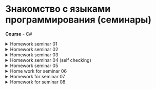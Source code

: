 #  Знакомство с языками программирования (семинары)
**Course** - C#

<details>
  <summary>Homework seminar 01 </summary>
  
* Задача №2 - [S01_3956_HW001](./S01_3596_HW/S01_3956_HW001/Program.cs)  
* Задача №4 - [S01_3956_HW004](./S01_3596_HW/S01_3956_HW004/Program.cs)  
* Задача №6 - [S01_3956_HW006](./S01_3596_HW/S01_3956_HW006/Program.cs)  
* Задача №8 - [S01_3956_HW008](./S01_3596_HW/S01_3956_HW008/Program.cs)  
</details>  

<details>
  <summary> Homework seminar 02 </summary>

  * Задача №10 - [S02_3956_HW010](./S02_3596_HW/S02_3956_HW010/Program.cs)
  * Задача №13 - [S02_3956_HW013](./S02_3596_HW/S02_3956_HW013/Program.cs)
  * Задача №15 - [S02_3956_HW015](./S02_3596_HW/S02_3956_HW015/Program.cs)
</details>

<details>
 <summary> Homework seminar 03 </summary>  

* Задача № [Доп. задание - разворот массива **без использования второго массива**](./S03_3596_HWadd/Program.cs)  
* Задача №19 - S03_3956_HW19
* Задача №21 - S03_3596_HWadd/task021
* Задача №23 - S03_3596_HWadd/task023
</details>

<details>
<summary> Homework seminar 04 (self checking) </summary>

* задача №25 -  [task025](./S04_3596_HW/task025/Program.cs)
* задача №27 -  [task027](./S04_3596_HW/task027/Program.cs)
* задача №29 -  [task029](./S04_3596_HW/task029/Program.cs)

</details>

<details>
<summary> Homework seminar 05 </summary>

**Знания:**  
  * cortege (int, int) _tuple types_
  * средний элемент массива = array.length % 2 == 0   - четное количесиво.
   * Середина будет array.length % 2  
    * array.length % 2 != 0 - не четное количесиво.  
    * Середина будет array.length % 2 + 1   
    
**Solutions**  
* Задача №34 - [Сумма нечетных элементов в массиве task034](./S05_3596/HomeWork/task034/Program.cs)
* Задача №36 - [Сумма элементов на нечетных позициях task036](./S05_3596/HomeWork/task036/Program.cs)
* Задача №38 - [Найдите разницу между макc. и мин. элем-в массива](./S05_3596/HomeWork/task038/Program.cs)

**Функции описаны в Library.cs**
</details>

<details>
<summary>Home work for seminar 06 </summary>

**knowledged** 
* Хранение ссылок на объект и на значение в коде C#
* Использование библиотек и классов

**Solutions** 
* Задача 041 [task041](./S06_3596/S06_3596_HW/task041/lask041.cs)
* Задача от преподавателя [extraTask](./S06_3596/S06_3596_HW/taskExtra/ExtraTask.cs)
* Задача 043 [task043](./S06_3596/S06_3596_HW/task043/Program.cs)

*f(x)* -вынесены в библиотеку, в основном
</details>

<details>
<summary>Homework for seminar 07</summary>

**knowledged**

* Задача 047 [task047](./S07_3596/S07_3596_HW/task046/task047.cs)
* Задача 050 [task050](./S07_3596/S07_3596_HW/task050/task050/Program.cs)
* Задача 052 [task052](./S07_3596/S07_3596_HW/task052/Program.cs)
</details>

<details>
<summary>Homework for seminar 08</summary>

**knowledged**


**Tasks**

* Задача 054 [task054](./S08_3596/task054/Program.cs)  


</details>